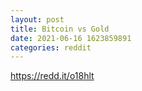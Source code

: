 ```yaml
--- 
layout: post 
title: Bitcoin vs Gold 
date: 2021-06-16 1623859891 
categories: reddit 
--- 
```

https://redd.it/o18hlt